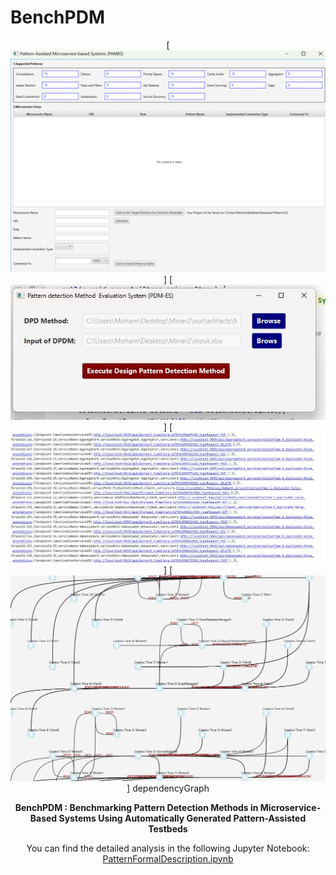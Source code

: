 # BenchPDM

<div align="center">

[![Preview](Bench_preview/PAMS.png)]
[![Preview](Bench_preview/PDM_ES.jpg)]
[![Preview](Bench_preview/tracing.jpg)]
[![Preview](Bench_preview/dependencyGraph.jpg)]
dependencyGraph


**BenchPDM : Benchmarking Pattern Detection Methods 
in Microservice-Based Systems Using Automatically Generated Pattern-Assisted Testbeds**

You can find the detailed analysis in the following Jupyter Notebook: [PatternFormalDescription.ipynb](./_otebooks/PatternFormalDescription.ipynb)
